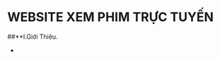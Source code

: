#                                                      WEBSITE XEM PHIM TRỰC TUYẾN

##**I.Giới Thiệu. 

-
